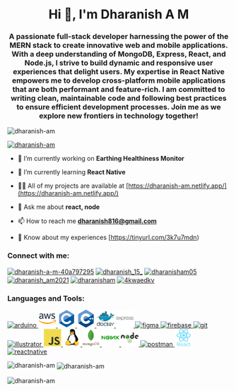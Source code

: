 <h1 align="center">Hi 👋, I'm Dharanish A M</h1>
<h3 align="center">A passionate full-stack developer harnessing the power of the MERN stack to create innovative web and mobile applications. With a deep understanding of MongoDB, Express, React, and Node.js, I strive to build dynamic and responsive user experiences that delight users. My expertise in React Native empowers me to develop cross-platform mobile applications that are both performant and feature-rich. I am committed to writing clean, maintainable code and following best practices to ensure efficient development processes. Join me as we explore new frontiers in technology together!</h3>

<p align="left"> <img src="https://komarev.com/ghpvc/?username=dharanish-am&label=Profile%20views&color=0e75b6&style=flat" alt="dharanish-am" /> </p>

<p align="left"> <a href="https://github.com/ryo-ma/github-profile-trophy"><img src="https://github-profile-trophy.vercel.app/?username=dharanish-am" alt="dharanish-am" /></a> </p>

- 🔭 I’m currently working on **Earthing Healthiness Monitor**

- 🌱 I’m currently learning **React Native**

- 👨‍💻 All of my projects are available at [https://dharanish-am.netlify.app/](https://dharanish-am.netlify.app/)

- 💬 Ask me about **react, node**

- 📫 How to reach me **dharanish816@gmail.com**

- 📄 Know about my experiences [https://tinyurl.com/3k7u7mdn)

<h3 align="left">Connect with me:</h3>
<p align="left">
<a href="https://linkedin.com/in/dharanish-a-m-40a797295" target="blank"><img align="center" src="https://raw.githubusercontent.com/rahuldkjain/github-profile-readme-generator/master/src/images/icons/Social/linked-in-alt.svg" alt="dharanish-a-m-40a797295" height="30" width="40" /></a>
<a href="https://instagram.com/dharanish_15_" target="blank"><img align="center" src="https://raw.githubusercontent.com/rahuldkjain/github-profile-readme-generator/master/src/images/icons/Social/instagram.svg" alt="dharanish_15_" height="30" width="40" /></a>
<a href="https://www.codechef.com/users/dharanisham05" target="blank"><img align="center" src="https://cdn.jsdelivr.net/npm/simple-icons@3.1.0/icons/codechef.svg" alt="dharanisham05" height="30" width="40" /></a>
<a href="https://www.hackerrank.com/dharanish_am2021" target="blank"><img align="center" src="https://raw.githubusercontent.com/rahuldkjain/github-profile-readme-generator/master/src/images/icons/Social/hackerrank.svg" alt="dharanish_am2021" height="30" width="40" /></a>
<a href="https://www.leetcode.com/dharanisham" target="blank"><img align="center" src="https://raw.githubusercontent.com/rahuldkjain/github-profile-readme-generator/master/src/images/icons/Social/leet-code.svg" alt="dharanisham" height="30" width="40" /></a>
<a href="https://discord.gg/4kwaedkv" target="blank"><img align="center" src="https://raw.githubusercontent.com/rahuldkjain/github-profile-readme-generator/master/src/images/icons/Social/discord.svg" alt="4kwaedkv" height="30" width="40" /></a>
</p>

<h3 align="left">Languages and Tools:</h3>
<p align="left"> <a href="https://www.arduino.cc/" target="_blank" rel="noreferrer"> <img src="https://cdn.worldvectorlogo.com/logos/arduino-1.svg" alt="arduino" width="40" height="40"/> </a> <a href="https://aws.amazon.com" target="_blank" rel="noreferrer"> <img src="https://raw.githubusercontent.com/devicons/devicon/master/icons/amazonwebservices/amazonwebservices-original-wordmark.svg" alt="aws" width="40" height="40"/> </a> <a href="https://www.cprogramming.com/" target="_blank" rel="noreferrer"> <img src="https://raw.githubusercontent.com/devicons/devicon/master/icons/c/c-original.svg" alt="c" width="40" height="40"/> </a> <a href="https://www.w3schools.com/cpp/" target="_blank" rel="noreferrer"> <img src="https://raw.githubusercontent.com/devicons/devicon/master/icons/cplusplus/cplusplus-original.svg" alt="cplusplus" width="40" height="40"/> </a> <a href="https://www.docker.com/" target="_blank" rel="noreferrer"> <img src="https://raw.githubusercontent.com/devicons/devicon/master/icons/docker/docker-original-wordmark.svg" alt="docker" width="40" height="40"/> </a> <a href="https://expressjs.com" target="_blank" rel="noreferrer"> <img src="https://raw.githubusercontent.com/devicons/devicon/master/icons/express/express-original-wordmark.svg" alt="express" width="40" height="40"/> </a> <a href="https://www.figma.com/" target="_blank" rel="noreferrer"> <img src="https://www.vectorlogo.zone/logos/figma/figma-icon.svg" alt="figma" width="40" height="40"/> </a> <a href="https://firebase.google.com/" target="_blank" rel="noreferrer"> <img src="https://www.vectorlogo.zone/logos/firebase/firebase-icon.svg" alt="firebase" width="40" height="40"/> </a> <a href="https://git-scm.com/" target="_blank" rel="noreferrer"> <img src="https://www.vectorlogo.zone/logos/git-scm/git-scm-icon.svg" alt="git" width="40" height="40"/> </a> <a href="https://www.adobe.com/in/products/illustrator.html" target="_blank" rel="noreferrer"> <img src="https://www.vectorlogo.zone/logos/adobe_illustrator/adobe_illustrator-icon.svg" alt="illustrator" width="40" height="40"/> </a> <a href="https://developer.mozilla.org/en-US/docs/Web/JavaScript" target="_blank" rel="noreferrer"> <img src="https://raw.githubusercontent.com/devicons/devicon/master/icons/javascript/javascript-original.svg" alt="javascript" width="40" height="40"/> </a> <a href="https://www.linux.org/" target="_blank" rel="noreferrer"> <img src="https://raw.githubusercontent.com/devicons/devicon/master/icons/linux/linux-original.svg" alt="linux" width="40" height="40"/> </a> <a href="https://www.mongodb.com/" target="_blank" rel="noreferrer"> <img src="https://raw.githubusercontent.com/devicons/devicon/master/icons/mongodb/mongodb-original-wordmark.svg" alt="mongodb" width="40" height="40"/> </a> <a href="https://www.nginx.com" target="_blank" rel="noreferrer"> <img src="https://raw.githubusercontent.com/devicons/devicon/master/icons/nginx/nginx-original.svg" alt="nginx" width="40" height="40"/> </a> <a href="https://nodejs.org" target="_blank" rel="noreferrer"> <img src="https://raw.githubusercontent.com/devicons/devicon/master/icons/nodejs/nodejs-original-wordmark.svg" alt="nodejs" width="40" height="40"/> </a> <a href="https://postman.com" target="_blank" rel="noreferrer"> <img src="https://www.vectorlogo.zone/logos/getpostman/getpostman-icon.svg" alt="postman" width="40" height="40"/> </a> <a href="https://reactjs.org/" target="_blank" rel="noreferrer"> <img src="https://raw.githubusercontent.com/devicons/devicon/master/icons/react/react-original-wordmark.svg" alt="react" width="40" height="40"/> </a> <a href="https://reactnative.dev/" target="_blank" rel="noreferrer"> <img src="https://reactnative.dev/img/header_logo.svg" alt="reactnative" width="40" height="40"/> </a> </p>

<p><img align="left" src="https://github-readme-stats.vercel.app/api/top-langs?username=dharanish-am&show_icons=true&locale=en&layout=compact" alt="dharanish-am" /></p>

<p>&nbsp;<img align="center" src="https://github-readme-stats.vercel.app/api?username=dharanish-am&show_icons=true&locale=en" alt="dharanish-am" /></p>

<p><img align="center" src="https://github-readme-streak-stats.herokuapp.com/?user=dharanish-am&" alt="dharanish-am" /></p>

